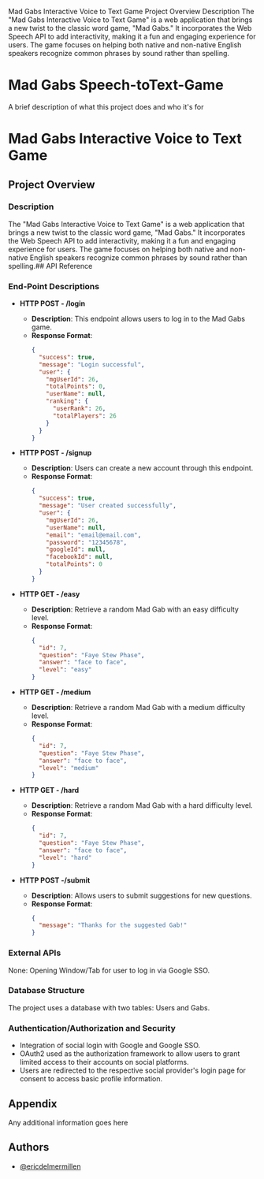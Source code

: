 Mad Gabs Interactive Voice to Text Game
Project Overview
Description
The "Mad Gabs Interactive Voice to Text Game" is a web application that brings a new twist to the classic word game, "Mad Gabs." It incorporates the Web Speech API to add interactivity, making it a fun and engaging experience for users. The game focuses on helping both native and non-native English speakers recognize common phrases by sound rather than spelling.
# Mad Gabs Speech-toText-Game

A brief description of what this project does and who it's for

# Mad Gabs Interactive Voice to Text Game

## Project Overview

### Description
The "Mad Gabs Interactive Voice to Text Game" is a web application that brings a new twist to the classic word game, "Mad Gabs." It incorporates the Web Speech API to add interactivity, making it a fun and engaging experience for users. The game focuses on helping both native and non-native English speakers recognize common phrases by sound rather than spelling.## API Reference

### End-Point Descriptions

- **HTTP POST - /login**
  - **Description**: This endpoint allows users to log in to the Mad Gabs game.
  - **Response Format**:
    ```json
    {
      "success": true,
      "message": "Login successful",
      "user": {
        "mgUserId": 26,
        "totalPoints": 0,
        "userName": null,
        "ranking": {
          "userRank": 26,
          "totalPlayers": 26
        }
      }
    }
    ```

- **HTTP POST - /signup**
  - **Description**: Users can create a new account through this endpoint.
  - **Response Format**:
    ```json
    {
      "success": true,
      "message": "User created successfully",
      "user": {
        "mgUserId": 26,
        "userName": null,
        "email": "email@email.com",
        "password": "12345678",
        "googleId": null,
        "facebookId": null,
        "totalPoints": 0
      }
    }
    ```

- **HTTP GET - /easy**
  - **Description**: Retrieve a random Mad Gab with an easy difficulty level.
  - **Response Format**:
    ```json
    {
      "id": 7,
      "question": "Faye Stew Phase",
      "answer": "face to face",
      "level": "easy"
    }
    ```

- **HTTP GET - /medium**
  - **Description**: Retrieve a random Mad Gab with a medium difficulty level.
  - **Response Format**:
    ```json
    {
      "id": 7,
      "question": "Faye Stew Phase",
      "answer": "face to face",
      "level": "medium"
    }
    ```

- **HTTP GET - /hard**
  - **Description**: Retrieve a random Mad Gab with a hard difficulty level.
  - **Response Format**:
    ```json
    {
      "id": 7,
      "question": "Faye Stew Phase",
      "answer": "face to face",
      "level": "hard"
    }
    ```

- **HTTP POST -/submit**
  - **Description**: Allows users to submit suggestions for new questions.
  - **Response Format**:
    ```json
    {
      "message": "Thanks for the suggested Gab!"
    }
    ```

### External APIs

None: Opening Window/Tab for user to log in via Google SSO.

### Database Structure

The project uses a database with two tables: Users and Gabs.

### Authentication/Authorization and Security

- Integration of social login with Google and Google SSO.
- OAuth2 used as the authorization framework to allow users to grant limited access to their accounts on social platforms.
- Users are redirected to the respective social provider's login page for consent to access basic profile information.
## Appendix

Any additional information goes here


## Authors

- [@ericdelmermillen](https://github.com/ericdelmermillen)
